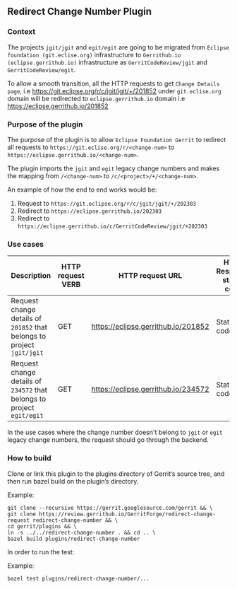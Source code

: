 ## Redirect Change Number Plugin

### Context

The projects `jgit/jgit` and `egit/egit` are going to be migrated from `Eclipse foundation (git.eclise.org)` infrastructure
to `Gerrithub.io (eclipse.gerrithub.io)` infrastructure as `GerritCodeReview/jgit` and `GerritCodeReview/egit`.

To allow a smooth transition, all the HTTP requests to get `Change Details page`, i.e https://git.eclipse.org/r/c/jgit/jgit/+/201852
under `git.eclise.org` domain will be redirected to `eclipse.gerrithub.io` domain i.e https://eclipse.gerrithub.io/201852

### Purpose of the plugin

The purpose of the plugin is to allow `Eclipse Foundation Gerrit` to redirect all requests to `https://git.eclise.org/r/<change-num>`
to `https://eclipse.gerrithub.io/<change-num>`.

The plugin imports the `jgit` and `egit` legacy change numbers and makes the mapping from `/<change-num>` to `/c/<project>/+/<change-num>`.

An example of how the end to end works would be:
1. Request to `https://git.eclipse.org/r/c/jgit/jgit/+/202303`
2. Redirect to `https://eclipse.gerrithub.io/202303`
3. Redirect to `https://eclipse.gerrithub.io/c/GerritCodeReview/jgit/+202303`

### Use cases

| Description                                                                                    | HTTP request VERB | HTTP request URL                                | HTTP Response status code | HTTP Response headers                                                         |
|------------------------------------------------------------------------------------------------|-------------------|-------------------------------------------------|---------------------------|-------------------------------------------------------------------------------|
| Request change details of `201852` that belongs to project `jgit/jgit`                         | GET               | https://eclipse.gerrithub.io/201852             | Status code 302           | Location header https://eclipse.gerrithub.io/c/GerritCodeReview/jgit/+/201852 |
| Request change details of `234572` that belongs to project `egit/egit`                         | GET               | https://eclipse.gerrithub.io/234572             | Status code 302           | Location header https://eclipse.gerrithub.io/c/GerritCodeReview/egit/+/234572 |

In the use cases where the change number doesn't belong to `jgit` or `egit` legacy change numbers, the request should go through the backend.

### How to build

Clone or link this plugin to the plugins directory of Gerrit‘s source tree, and then run bazel build on the plugin’s directory.

Example:

```
git clone --recursive https://gerrit.googlesource.com/gerrit && \
git clone https://review.gerrithub.io/GerritForge/redirect-change-request redirect-change-number && \
cd gerrit/plugins && \
ln -s ../../redirect-change-number . && cd .. \
bazel build plugins/redirect-change-number
```

In order to run the test:

Example:
```
bazel test plugins/redirect-change-number/...
```




